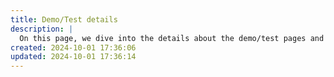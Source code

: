 ```yaml
---
title: Demo/Test details
description: |
  On this page, we dive into the details about the demo/test pages and the test server provided.
created: 2024-10-01 17:36:06
updated: 2024-10-01 17:36:14
---
```



